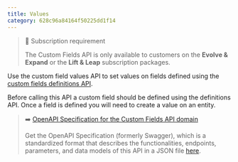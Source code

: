 ```yaml
---
title: Values
category: 628c96a84164f50225dd1f14
---
```


> 📘 Subscription requirement
> 
> The Custom Fields API is only available to customers on the **Evolve & Expand** or the **Lift & Leap** subscription packages.

Use the custom field values API to set values on fields defined using the [custom fields definitions API](/reference/custom-field-definitions).

Before calling this API a custom field should be defined using the definitions API. Once a field is defined you will need to create a value on an entity.

> ➡️ [OpenAPI Specification for the Custom Fields API domain](https://developers.trackunit.com/openapi/628c96a84164f50225dd1f13)
> 
> Get the OpenAPI Specification (formerly Swagger), which is a standardized format that describes the functionalities, endpoints, parameters, and data models of this API in a JSON file [here](https://developers.trackunit.com/openapi/628c96a84164f50225dd1f13).
